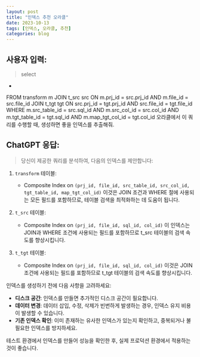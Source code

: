 ```yaml
---
layout: post
title: "인덱스 추천 오라클"
date: 2023-10-13
tags: [인덱스, 오라클, 추천]
categories: blog
---
```


## 사용자 입력:
> select
*
FROM  transform m
JOIN t_src src ON m.prj_id = src.prj_id AND m.file_id = src.file_id
JOIN t_tgt tgt ON src.prj_id = tgt.prj_id AND src.file_id = tgt.file_id 
WHERE
  m.src_table_id = src.sql_id
  AND m.src_col_id = src.col_id
  AND m.tgt_table_id = tgt.sql_id
  AND m.map_tgt_col_id = tgt.col_id  오라클에서 이 쿼리를 수행할 때, 생성하면 좋을 인덱스를 추출해줘.

## ChatGPT 응답:
> 당신이 제공한 쿼리를 분석하여, 다음의 인덱스를 제안합니다:

1. `transform` 테이블:
    - Composite Index on `(prj_id, file_id, src_table_id, src_col_id, tgt_table_id, map_tgt_col_id)`
      이것은 JOIN 조건과 WHERE 절에 사용되는 모든 필드를 포함하므로, 테이블 검색을 최적화하는 데 도움이 됩니다.

2. `t_src` 테이블:
    - Composite Index on `(prj_id, file_id, sql_id, col_id)`
      이 인덱스는 JOIN과 WHERE 조건에 사용되는 필드를 포함하므로 t_src 테이블의 검색 속도를 향상시킵니다.

3. `t_tgt` 테이블:
    - Composite Index on `(prj_id, file_id, sql_id, col_id)`
      이것은 JOIN 조건에 사용되는 필드를 포함하므로 t_tgt 테이블의 검색 속도를 향상시킵니다.

인덱스를 생성하기 전에 다음 사항을 고려하세요:

- **디스크 공간**: 인덱스를 만들면 추가적인 디스크 공간이 필요합니다.
- **데이터 변경**: 데이터 삽입, 수정, 삭제가 빈번하게 발생하는 경우, 인덱스 유지 비용이 발생할 수 있습니다.
- **기존 인덱스 확인**: 이미 존재하는 유사한 인덱스가 있는지 확인하고, 중복되거나 불필요한 인덱스를 방지하세요.

테스트 환경에서 인덱스를 만들어 성능을 확인한 후, 실제 프로덕션 환경에서 적용하는 것이 좋습니다.

